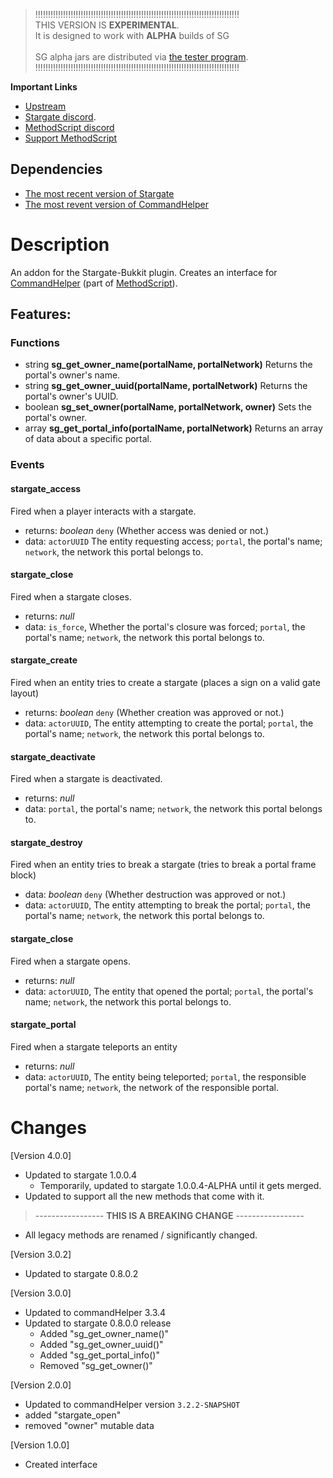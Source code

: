 > !!!!!!!!!!!!!!!!!!!!!!!!!!!!!!!!!!!!!!!!!!!!!!!!!!!!!!!!!!!!!!!!!!!!!!!!!!!!!!!!!<br>
>            THIS VERSION IS **EXPERIMENTAL**.<br>
>       It is designed to work with **ALPHA** builds of SG<br><br>
>  SG alpha jars are distributed via [the tester program](https://discord.gg/mTaHuK6BVa).<br>
> !!!!!!!!!!!!!!!!!!!!!!!!!!!!!!!!!!!!!!!!!!!!!!!!!!!!!!!!!!!!!!!!!!!!!!!!!!!!!!!!!<br>

__**Important Links**__
- [Upstream](https://github.com/PseudoKnight/CHStargate/issues)
- [Stargate discord](https://discord.gg/mTaHuK6BVa).
- [MethodScript discord](https://discord.gg/Z7jpHed)
- [Support MethodScript](https://github.com/sponsors/LadyCailin)

## Dependencies
- [The most recent version of Stargate](https://dev.bukkit.org/projects/stargate/files)
- [The most revent version of CommandHelper](https://methodscript.com/docs/3.3.5//Download.html)

# Description
An addon for the Stargate-Bukkit plugin. Creates an interface for [CommandHelper](https://enginehub.org/commandhelper/) (part of [MethodScript](https://discord.gg/Z7jpHed)). 

## Features:
### Functions

* string **sg_get_owner_name(portalName, portalNetwork)** Returns the portal's owner's name.
* string **sg_get_owner_uuid(portalName, portalNetwork)** Returns the portal's owner's UUID.
* boolean **sg_set_owner(portalName, portalNetwork, owner)** Sets the portal's owner.
* array **sg_get_portal_info(portalName, portalNetwork)** Returns an array of data about a specific portal.

### Events
#### stargate_access
Fired when a player interacts with a stargate.

* returns: *boolean* `deny` (Whether access was denied or not.)
* data: `actorUUID` The entity requesting access; `portal`, the portal's name; `network`, the network this portal belongs to.

#### stargate_close
Fired when a stargate closes.

* returns: *null*
* data: `is_force`, Whether the portal's closure was forced; `portal`, the portal's name; `network`, the network this portal belongs to.

#### stargate_create
Fired when an entity tries to create a stargate (places a sign on a valid gate layout)

* returns: *boolean* `deny` (Whether creation was approved or not.)
* data: `actorUUID`, The entity attempting to create the portal; `portal`, the portal's name; `network`, the network this portal belongs to.
 
#### stargate_deactivate
Fired when a stargate is deactivated.

* returns: *null*
* data: `portal`, the portal's name; `network`, the network this portal belongs to.

#### stargate_destroy
Fired when an entity tries to break a stargate (tries to break a portal frame block)

* data: *boolean* `deny` (Whether destruction was approved or not.)
* data: `actorUUID`, The entity attempting to break the portal; `portal`, the portal's name; `network`, the network this portal belongs to.

#### stargate_close
Fired when a stargate opens.

* returns: *null*
* data: `actorUUID`, The entity that opened the portal; `portal`, the portal's name; `network`, the network this portal belongs to.

#### stargate_portal
Fired when a stargate teleports an entity

* returns: *null*
* data: `actorUUID`, The entity being teleported; `portal`, the responsible portal's name; `network`, the network of the responsible portal.

# Changes
[Version 4.0.0]
- Updated to stargate 1.0.0.4
  - Temporarily, updated to stargate 1.0.0.4-ALPHA until it gets merged.
- Updated to support all the new methods that come with it.
> ----------------- **THIS IS A BREAKING CHANGE** -----------------
- All legacy methods are renamed / significantly changed. 

[Version 3.0.2]
- Updated to stargate 0.8.0.2

[Version 3.0.0]
- Updated to commandHelper 3.3.4
- Updated to stargate 0.8.0.0 release
  - Added "sg_get_owner_name()"
  - Added "sg_get_owner_uuid()"
  - Added "sg_get_portal_info()"
  - Removed "sg_get_owner()"
 
[Version 2.0.0]
- Updated to commandHelper version `3.2.2-SNAPSHOT`
- added "stargate_open"
- removed "owner" mutable data

[Version 1.0.0]
 - Created interface
